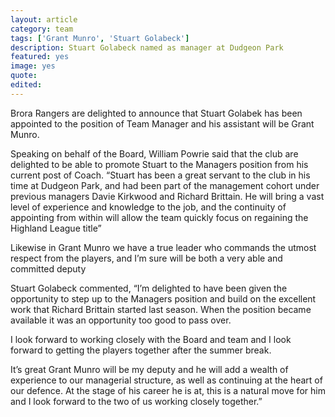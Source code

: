 ```yaml
---
layout: article
category: team
tags: ['Grant Munro', 'Stuart Golabeck']
description: Stuart Golabeck named as manager at Dudgeon Park
featured: yes
image: yes
quote:
edited:
---
```

Brora Rangers are delighted to announce that Stuart Golabek has been appointed to the position of Team Manager and his assistant will be Grant Munro.

Speaking on behalf of the Board, William Powrie said that the club are delighted to be able to promote Stuart to the Managers position from his current post of Coach. “Stuart has been a great servant to the club in his time at Dudgeon Park, and had been part of the management cohort under previous managers Davie Kirkwood and Richard Brittain. He will bring a vast level of experience and knowledge to the job, and the continuity of appointing from within will allow the team quickly focus on regaining the Highland League title”

Likewise in Grant Munro we have a true leader who commands the utmost respect from the players, and I’m sure will be both a very able and committed deputy

Stuart Golabeck commented, “I’m delighted to have been given the opportunity to step up to the Managers position and build on the excellent work that Richard Brittain started last season. When the position became available it was an opportunity too good to pass over.

I look forward to working closely with the Board and team and I look forward to getting the players together after the summer break.

It’s great Grant Munro will be my deputy and he will add a wealth of experience to our managerial structure, as well as continuing at the heart of our defence. At the stage of his career he is at, this is a natural move for him and I look forward to the two of us working closely together.”
